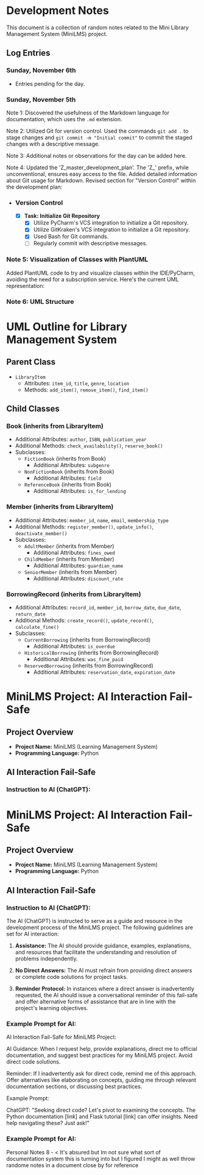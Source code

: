 # Development Notes

This document is a collection of random notes related to the Mini Library Management System (MiniLMS) project.

## Log Entries

### Sunday, November 6th
- Entries pending for the day.

### Sunday, November 5th
Note 1: Discovered the usefulness of the Markdown language for documentation, which uses the `.md` extension.

Note 2: Utilized Git for version control. Used the commands `git add .` to stage changes and `git commit -m "Initial commit"` to commit the staged changes with a descriptive message.

Note 3: Additional notes or observations for the day can be added here.

Note 4: Updated the 'Z_master_development_plan'. The 'Z_' prefix, while unconventional, ensures easy access to the file. Added detailed information about Git usage for Markdown. Revised section for "Version Control" within the development plan:
  - ### Version Control
    - [x] **Task: Initialize Git Repository**
      - [x] Utilize PyCharm's VCS integration to initialize a Git repository.
      - [x] Utilize GitKraken's VCS integration to initialize a Git repository.
      - [x] Used Bash for Git commands.
      - [ ] Regularly commit with descriptive messages. 

### Note 5: Visualization of Classes with PlantUML

Added PlantUML code to try and visualize classes within the IDE/PyCharm, avoiding the need for a subscription service. Here's the current UML representation:

### Note 6: UML Structure
# UML Outline for Library Management System

## Parent Class
- `LibraryItem`
  - Attributes: `item_id`, `title`, `genre`, `location`
  - Methods: `add_item()`, `remove_item()`, `find_item()`

## Child Classes

### Book (inherits from LibraryItem)
- Additional Attributes: `author`, `ISBN`, `publication_year`
- Additional Methods: `check_availability()`, `reserve_book()`
- Subclasses:
  - `FictionBook` (inherits from Book)
    - Additional Attributes: `subgenre`
  - `NonFictionBook` (inherits from Book)
    - Additional Attributes: `field`
  - `ReferenceBook` (inherits from Book)
    - Additional Attributes: `is_for_lending`

### Member (inherits from LibraryItem)
- Additional Attributes: `member_id`, `name`, `email`, `membership_type`
- Additional Methods: `register_member()`, `update_info()`, `deactivate_member()`
- Subclasses:
  - `AdultMember` (inherits from Member)
    - Additional Attributes: `fines_owed`
  - `ChildMember` (inherits from Member)
    - Additional Attributes: `guardian_name`
  - `SeniorMember` (inherits from Member)
    - Additional Attributes: `discount_rate`

### BorrowingRecord (inherits from LibraryItem)
- Additional Attributes: `record_id`, `member_id`, `borrow_date`, `due_date`, `return_date`
- Additional Methods: `create_record()`, `update_record()`, `calculate_fine()`
- Subclasses:
  - `CurrentBorrowing` (inherits from BorrowingRecord)
    - Additional Attributes: `is_overdue`
  - `HistoricalBorrowing` (inherits from BorrowingRecord)
    - Additional Attributes: `was_fine_paid`
  - `ReservedBorrowing` (inherits from BorrowingRecord)
    - Additional Attributes: `reservation_date`, `expiration_date`


# MiniLMS Project: AI Interaction Fail-Safe

## Project Overview
- **Project Name:** MiniLMS (Learning Management System)
- **Programming Language:** Python

## AI Interaction Fail-Safe

### Instruction to AI (ChatGPT):
# MiniLMS Project: AI Interaction Fail-Safe

## Project Overview
- **Project Name:** MiniLMS (Learning Management System)
- **Programming Language:** Python

## AI Interaction Fail-Safe

### Instruction to AI (ChatGPT):
The AI (ChatGPT) is instructed to serve as a guide and resource in the development process of the MiniLMS project. The following guidelines are set for AI interaction:

1. **Assistance:** The AI should provide guidance, examples, explanations, and resources that facilitate the understanding and resolution of problems independently.
   
2. **No Direct Answers:** The AI must refrain from providing direct answers or complete code solutions for project tasks.
   
3. **Reminder Protocol:** In instances where a direct answer is inadvertently requested, the AI should issue a conversational reminder of this fail-safe and offer alternative forms of assistance that are in line with the project's learning objectives.

### Example Prompt for AI:
AI Interaction Fail-Safe for MiniLMS Project:

AI Guidance: When I request help, provide explanations, direct me to official documentation, and suggest best practices for my MiniLMS project. Avoid direct code solutions.

Reminder: If I inadvertently ask for direct code, remind me of this approach. Offer alternatives like elaborating on concepts, guiding me through relevant documentation sections, or discussing best practices.

Example Prompt:

ChatGPT: "Seeking direct code? Let's pivot to examining the concepts. The Python documentation [link] and Flask tutorial [link] can offer insights. Need help navigating these? Just ask!"

### Example Prompt for AI:
Personal Notes 8 - < It's absured but Im not sure what sort of documentation system this is turning into but I figured I might as well throw randome notes in a document close by for reference

